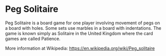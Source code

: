 
# Peg Solitaire

Peg Solitaire is a board game for one player involving movement of pegs on a board with holes. Some sets use marbles in a board with indentations. The game is known simply as Solitaire in the United Kingdom where the card games are called Patience.

More information at Wikipedia: https://en.wikipedia.org/wiki/Peg_solitaire
